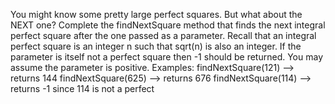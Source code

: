You might know some pretty large perfect squares. But what about the NEXT one?
Complete the findNextSquare method that finds the next integral perfect square after the one passed as a parameter. Recall that an integral perfect square is an integer n such that sqrt(n) is also an integer.
If the parameter is itself not a perfect square then -1 should be returned. You may assume the parameter is positive.
Examples:
findNextSquare(121) --> returns 144
findNextSquare(625) --> returns 676
findNextSquare(114) --> returns -1 since 114 is not a perfect